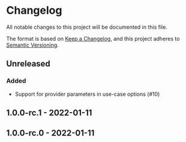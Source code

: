 # Changelog

All notable changes to this project will be documented in this file.

The format is based on [Keep a Changelog](https://keepachangelog.com/en/1.0.0/),
and this project adheres to [Semantic Versioning](https://semver.org/spec/v2.0.0.html).

## Unreleased

### Added

- Support for provider parameters in use-case options (#10)

## 1.0.0-rc.1 - 2022-01-11

## 1.0.0-rc.0 - 2022-01-11
